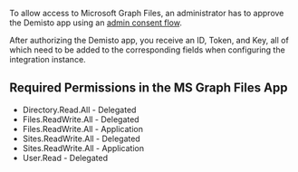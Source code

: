 To allow access to Microsoft Graph Files, an administrator has to approve the Demisto app using an [admin consent flow](https://oproxy.demisto.ninja/ms-graph-files).

After authorizing the Demisto app, you receive an ID, Token, and Key, all of which need to be added to the corresponding fields when configuring the integration instance.

## Required Permissions in the MS Graph Files App

- Directory.Read.All - Delegated
- Files.ReadWrite.All - Delegated
- Files.ReadWrite.All - Application
- Sites.ReadWrite.All - Delegated
- Sites.ReadWrite.All - Application
- User.Read - Delegated
